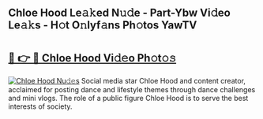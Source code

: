 ## Chloe Hood Le𝚊𝚔ed N𝚞𝚍e - Part-Ybw Vi𝚍eo Le𝚊𝚔s - H𝚘t O𝚗lyf𝚊ns Ph𝚘tos YawTV

# <h2><a href="http://hf15lf4.feru.top/?c=Chloe+Hood">🔗 👉 🔴 Chloe Hood Vi𝚍𝚎o Ph𝚘t𝚘𝚜</a></h2>

[![Chloe Hood Nu𝚍𝚎s](https://i.imgur.com/0TWrTi3.gif)](http://hf15lf4.feru.top/?c=Chloe+Hood)
Social media star Chloe Hood and content creator, acclaimed for posting dance and lifestyle themes through dance challenges and mini vlogs. The role of a public figure Chloe Hood is to serve the best interests of society. 

